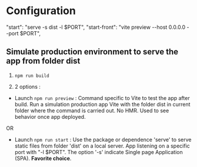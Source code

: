 
# Configuration
  "start": "serve -s dist -l $PORT",
  "start-front": "vite preview --host 0.0.0.0 --port $PORT",

## Simulate production environment to serve the app from folder dist
1) `npm run build`

2) 2 options :
- Launch `npm run preview` : Command specific to Vite to test the app after build.
Run a simulation production app Vite with the folder dist in current folder where the command is carried out. No HMR. Used to see behavior once app deployed.

OR

- Launch `npm run start` : Use the package or dependence 'serve' to serve static files from folder 'dist' on a local server. App listening on a specific port with "-l $PORT". The option '-s' indicate Single page Application (SPA). **Favorite choice**.

